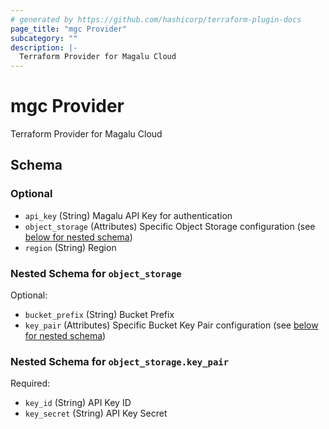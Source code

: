 ```yaml
---
# generated by https://github.com/hashicorp/terraform-plugin-docs
page_title: "mgc Provider"
subcategory: ""
description: |-
  Terraform Provider for Magalu Cloud
---
```


# mgc Provider

Terraform Provider for Magalu Cloud



<!-- schema generated by tfplugindocs -->
## Schema

### Optional

- `api_key` (String) Magalu API Key for authentication
- `object_storage` (Attributes) Specific Object Storage configuration (see [below for nested schema](#nestedatt--object_storage))
- `region` (String) Region

<a id="nestedatt--object_storage"></a>
### Nested Schema for `object_storage`

Optional:

- `bucket_prefix` (String) Bucket Prefix
- `key_pair` (Attributes) Specific Bucket Key Pair configuration (see [below for nested schema](#nestedatt--object_storage--key_pair))

<a id="nestedatt--object_storage--key_pair"></a>
### Nested Schema for `object_storage.key_pair`

Required:

- `key_id` (String) API Key ID
- `key_secret` (String) API Key Secret
